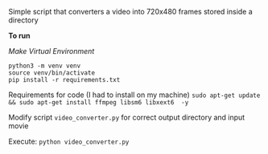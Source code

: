Simple script that converters a video into 720x480 frames stored inside a directory

**To run**

*Make Virtual Environment*

```
python3 -m venv venv
source venv/bin/activate
pip install -r requirements.txt
```

Requirements for code (I had to install on my machine)
`sudo apt-get update && sudo apt-get install ffmpeg libsm6 libxext6  -y`

Modify script `video_converter.py` for correct output directory and input movie

Execute:
`python video_converter.py`
